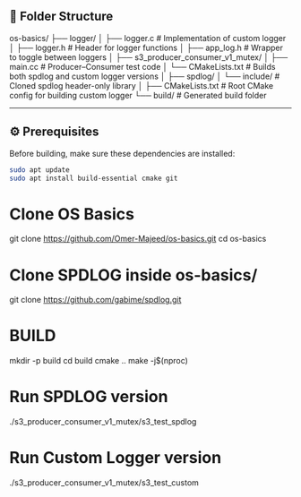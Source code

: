 
## 📂 Folder Structure
os-basics/
├── logger/
│ ├── logger.c # Implementation of custom logger
│ ├── logger.h # Header for logger functions
│ ├── app_log.h # Wrapper to toggle between loggers
│
├── s3_producer_consumer_v1_mutex/
│ ├── main.cc # Producer–Consumer test code
│ └── CMakeLists.txt # Builds both spdlog and custom logger versions
│
├── spdlog/
│ └── include/ # Cloned spdlog header-only library
│
├── CMakeLists.txt # Root CMake config for building custom logger
└── build/ # Generated build folder


---

## ⚙️ Prerequisites

Before building, make sure these dependencies are installed:

```bash
sudo apt update
sudo apt install build-essential cmake git
```

# Clone OS Basics
git clone https://github.com/Omer-Majeed/os-basics.git
cd os-basics

# Clone SPDLOG inside os-basics/
git clone https://github.com/gabime/spdlog.git

# BUILD
mkdir -p build
cd build
cmake ..
make -j$(nproc)

# Run SPDLOG version
./s3_producer_consumer_v1_mutex/s3_test_spdlog

# Run Custom Logger version
./s3_producer_consumer_v1_mutex/s3_test_custom


